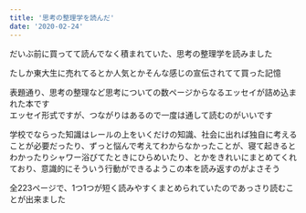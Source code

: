 ```yaml
---
title: '思考の整理学を読んだ'
date: '2020-02-24'
---
```


だいぶ前に買ってて読んでなく積まれていた、思考の整理学を読みました  



たしか東大生に売れてるとか人気とかそんな感じの宣伝されてて買った記憶  

表題通り、思考の整理など思考についての数ページからなるエッセイが詰め込まれた本です  
エッセイ形式ですが、つながりはあるので一度は通して読むのがいいです  

学校でならった知識はレールの上をいくだけの知識、社会に出れば独自に考えることが必要だったり、ずっと悩んで考えてわからなかったことが、寝て起きるとわかったりシャワー浴びてたときにひらめいたり、とかをきれいにまとめてくれており、意識的にそういう行動ができるようこの本を読み返すのがよさそう

全223ページで、1つ1つが短く読みやすくまとめられていたのであっさり読むことが出来ました